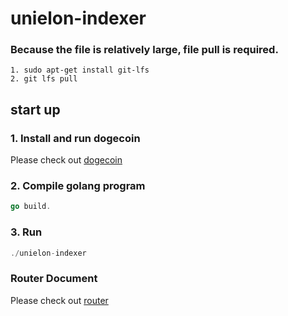 ﻿# unielon-indexer

### Because the file is relatively large, file pull is required.

```
1. sudo apt-get install git-lfs 
2. git lfs pull
```

## start up

### 1. Install and run dogecoin
Please check out [dogecoin](docs/dogecoin.md)

### 2. Compile golang program
```go
go build.
```

### 3. Run
```go
./unielon-indexer
```

### Router Document
Please check out [router](https://documenter.getpostman.com/view/8337528/2s9YeN18PF)
